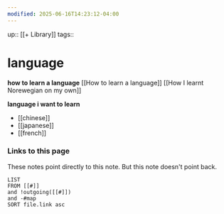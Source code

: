 ```yaml
---
modified: 2025-06-16T14:23:12-04:00
---
```

up:: [[+ Library]]
tags:: 

# language

**how to learn a language**
[[How to learn a language]]
[[How I learnt Norewegian on my own]]

**language i want to learn**
- [[chinese]]
- [[japanese]]
- [[french]]

### Links to this page
These notes point directly to this note. But this note doesn't point back.
```dataview
LIST
FROM [[#]]
and !outgoing([[#]])
and -#map
SORT file.link asc
```
